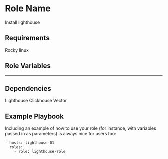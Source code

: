Role Name
=========

Install lighthouse

Requirements
------------

Rocky linux

Role Variables
--------------

---

Dependencies
------------

Lighthouse
Clickhouse
Vector

Example Playbook
----------------

Including an example of how to use your role (for instance, with variables passed in as parameters) is always nice for users too:

    - hosts: lighthouse-01
      roles:
        - role: lighthouse-role
